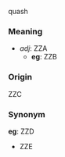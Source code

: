 quash
### Meaning
+ _adj_: ZZA
    + __eg__: ZZB

### Origin

ZZC

### Synonym

__eg__: ZZD

+ ZZE


